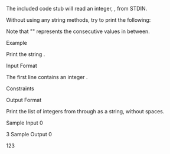 The included code stub will read an integer, , from STDIN.

Without using any string methods, try to print the following:


Note that "" represents the consecutive values in between.

Example

Print the string .

Input Format

The first line contains an integer .

Constraints


Output Format

Print the list of integers from  through  as a string, without spaces.

Sample Input 0

3
Sample Output 0

123

